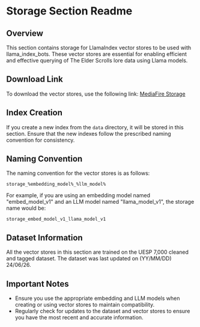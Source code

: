 # Storage Section Readme

## Overview

This section contains storage for LlamaIndex vector stores to be used with llama_index_bots. These vector stores are essential for enabling efficient and effective querying of The Elder Scrolls lore data using Llama models.

## Download Link

To download the vector stores, use the following link:
[MediaFire Storage](https://app.mediafire.com/83516vc48hz8v)

## Index Creation

If you create a new index from the `data` directory, it will be stored in this section. Ensure that the new indexes follow the prescribed naming convention for consistency.

## Naming Convention

The naming convention for the vector stores is as follows:

```
storage_%embedding_model%_%llm_model%
```

For example, if you are using an embedding model named "embed_model_v1" and an LLM model named "llama_model_v1", the storage name would be:

```
storage_embed_model_v1_llama_model_v1
```

## Dataset Information

All the vector stores in this section are trained on the UESP 7,000 cleaned and tagged dataset. The dataset was last updated on (YY/MM/DD) 24/06/26.

## Important Notes

- Ensure you use the appropriate embedding and LLM models when creating or using vector stores to maintain compatibility.
- Regularly check for updates to the dataset and vector stores to ensure you have the most recent and accurate information.

